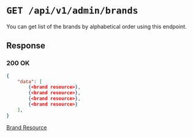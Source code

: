 # `GET /api/v1/admin/brands`
You can get list of the brands by alphabetical order using this endpoint.


## Response

### 200 OK

```json
{
    "data": [
        {<brand resource>},
        {<brand resource>},
        {<brand resource>},
        {<brand resource>}
    ],
}
```

[Brand Resource](../../resources/brand.md)
